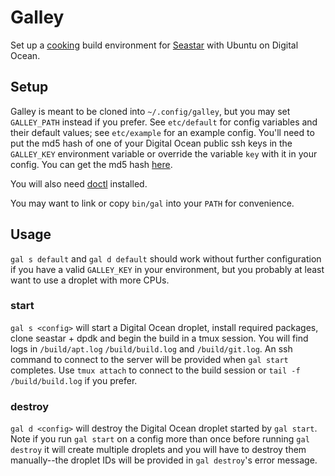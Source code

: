 # Galley 

Set up a [cooking](https://github.com/scylladb/seastar/blob/master/HACKING.md)
build environment for [Seastar](https://github.com/scylladb/seastar) with
Ubuntu on Digital Ocean.

## Setup

Galley is meant to be cloned into `~/.config/galley`, but you may set
`GALLEY_PATH` instead if you prefer. See `etc/default` for config variables and
their default values; see `etc/example` for an example config. You'll need to
put the md5 hash of one of your Digital Ocean public ssh keys in the
`GALLEY_KEY` environment variable or override the variable `key` with it in
your config. You can get the md5 hash
[here](https://cloud.digitalocean.com/account/security).

You will also need
[doctl](https://docs.digitalocean.com/reference/doctl/how-to/install)
installed.

You may want to link or copy `bin/gal` into your `PATH` for convenience.

## Usage

`gal s default` and `gal d default` should work without further configuration
if you have a valid `GALLEY_KEY` in your environment, but you probably at least
want to use a droplet with more CPUs.

### start

`gal s <config>` will start a Digital Ocean droplet, install required packages,
clone seastar + dpdk and begin the build in a tmux session. You will find logs
in `/build/apt.log` `/build/build.log` and `/build/git.log`. An ssh command to
connect to the server will be provided when `gal start` completes. Use `tmux
attach` to connect to the build session or `tail -f /build/build.log` if you
prefer.

### destroy

`gal d <config>` will destroy the Digital Ocean droplet started by
`gal start`. Note if you run `gal start` on a config more than once before
running `gal destroy` it will create multiple droplets and you will have to
destroy them manually--the droplet IDs will be provided in `gal destroy`'s
error message.
